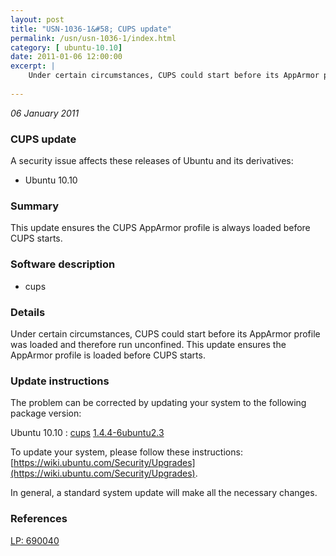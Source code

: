 ```yaml
---
layout: post
title: "USN-1036-1&#58; CUPS update"
permalink: /usn/usn-1036-1/index.html
category: [ ubuntu-10.10]
date: 2011-01-06 12:00:00
excerpt: |
    Under certain circumstances, CUPS could start before its AppArmor profile was loaded and therefore run unconfined. This update ensures the AppArmor profile is loaded before CUPS starts. 
    
--- 
```

 
 

*06 January 2011*

### CUPS update

A security issue affects these releases of Ubuntu and its derivatives:

* Ubuntu 10.10

### Summary

This update ensures the CUPS AppArmor profile is always loaded before CUPS starts.

### Software description

* cups 

### Details

Under certain circumstances, CUPS could start before its AppArmor profile was loaded and therefore run unconfined. This update ensures the AppArmor profile is loaded before CUPS starts. 

### Update instructions

The problem can be corrected by updating your system to the following package version:

Ubuntu 10.10
 : [cups](https://launchpad.net/ubuntu/+source/cups) <span> [1.4.4-6ubuntu2.3](https://launchpad.net/ubuntu/+source/cups/1.4.4-6ubuntu2.3) </span> 

To update your system, please follow these instructions: [https://wiki.ubuntu.com/Security/Upgrades](https://wiki.ubuntu.com/Security/Upgrades).

In general, a standard system update will make all the necessary changes. 

### References

 
 [LP: 690040](https://launchpad.net/bugs/690040)
 

